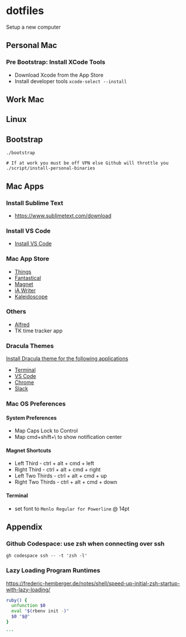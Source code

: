# dotfiles
Setup a new computer

## Personal Mac
### Pre Bootstrap: Install XCode Tools
* Download Xcode from the App Store
* Install developer tools `xcode-select --install`

## Work Mac

## Linux

## Bootstrap
```
./bootstrap

# If at work you must be off VPN else Github will throttle you
./script/install-personal-binaries
```

## Mac Apps
### Install Sublime Text
* https://www.sublimetext.com/download

### Install VS Code
* [Install VS Code](https://code.visualstudio.com)

### Mac App Store
* [Things](https://apps.apple.com/us/app/things-3/id904280696?mt=12)
* [Fantastical](https://apps.apple.com/us/app/fantastical-calendar-tasks/id975937182?mt=12)
* [Magnet](https://apps.apple.com/us/app/magnet/id441258766?mt=12)
* [iA Writer](https://apps.apple.com/us/app/ia-writer/id775737590?mt=12)
* [Kaleidoscope](https://apps.apple.com/us/app/kaleidoscope/id587512244?mt=12)

### Others
* [Alfred](https://www.alfredapp.com)
* TK time tracker app

### Dracula Themes
[Install Dracula theme for the following applications](https://draculatheme.com/)

* [Terminal](https://draculatheme.com/terminal)
* [VS Code](https://draculatheme.com/visual-studio-code)
* [Chrome](https://draculatheme.com/chrome)
* [Slack](https://draculatheme.com/slack)

### Mac OS Preferences
#### System Preferences
* Map Caps Lock to Control
* Map cmd+shift+\ to show notification center

#### Magnet Shortcuts
* Left Third  - ctrl + alt + cmd + left
* Right Third - ctrl + alt + cmd + right
* Left Two Thirds - ctrl + alt + cmd + up
* Right Two Thirds - ctrl + alt + cmd + down

#### Terminal
* set font to `Menlo Regular for Powerline` @ 14pt

## Appendix
### Github Codespace: use zsh when connecting over ssh
```
gh codespace ssh -- -t 'zsh -l'
```

### Lazy Loading Program Runtimes
https://frederic-hemberger.de/notes/shell/speed-up-initial-zsh-startup-with-lazy-loading/

````zsh
ruby() {
  unfunction $0
  eval "$(rbenv init -)"
  $0 "$@"
}

```
